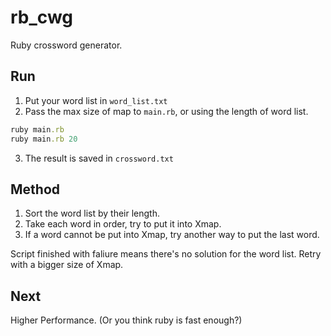 # rb_cwg
Ruby crossword generator.

## Run
1. Put your word list in `word_list.txt`
2. Pass the max size of map to `main.rb`, or using the length of word list.
```ruby
ruby main.rb
ruby main.rb 20
```
3. The result is saved in `crossword.txt`

## Method
1. Sort the word list by their length.
2. Take each word in order, try to put it into Xmap.
3. If a word cannot be put into Xmap, try another way to put the last word.

Script finished with faliure means there's no solution for the word list. Retry with a bigger size of Xmap.

## Next
Higher Performance. (Or you think ruby is fast enough?)
